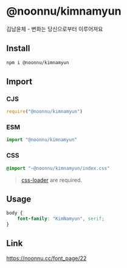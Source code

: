 # @noonnu/kimnamyun
김남윤체 - 변화는 당신으로부터 이루어져요

## Install
```sh
npm i @noonnu/kimnamyun
```
## Import
### CJS
```js
require("@noonnu/kimnamyun")
```
### ESM
```js
import "@noonnu/kimnamyun"
```
### CSS 
```css
@import "~@noonnu/kimnamyun/index.css"
```
> [css-loader](https://github.com/webpack-contrib/css-loader) are required.

## Usage
```css
body {
    font-family: "KimNamyun", serif;
}
```

## Link
https://noonnu.cc/font_page/22